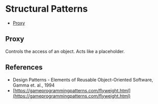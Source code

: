 # Structural Patterns
- [Proxy](#Proxy)

## Proxy
Controls the access of an object. Acts like a placeholder.

## References
- Design Patterns - Elements of Reusable Object-Oriented Software, Gamma et. al., 1994
- [https://gameprogrammingpatterns.com/flyweight.html](https://gameprogrammingpatterns.com/flyweight.html)